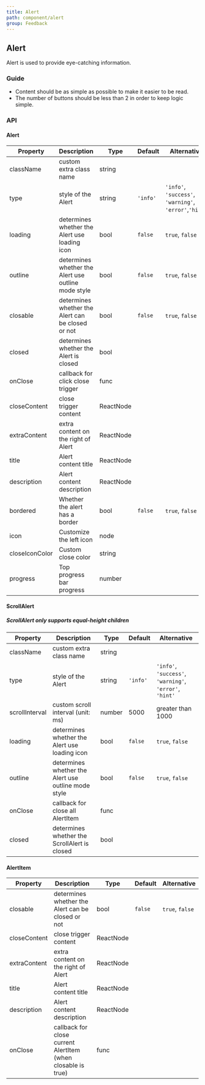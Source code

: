 ```yaml
---
title: Alert
path: component/alert
group: Feedback
---
```


## Alert

Alert is used to provide eye-catching information.

### Guide

- Content should be as simple as possible to make it easier to be read.
- The number of buttons should be less than 2 in order to keep logic simple.

### API

#### Alert

| Property       | Description                                         | Type      | Default  | Alternative                                            |
| -------------- | --------------------------------------------------- | --------- | -------- | ------------------------------------------------------ |
| className      | custom extra class name                             | string    |          |                                                        |
| type           | style of the Alert                                  | string    | `'info'` | `'info'`, `'success'`, `'warning'`, `'error'`,`'hint'` |
| loading        | determines whether the Alert use loading icon       | bool      | `false`  | `true`, `false`                                        |
| outline        | determines whether the Alert use outline mode style | bool      | `false`  | `true`, `false`                                        |
| closable       | determines whether the Alert can be closed or not   | bool      | `false`  | `true`, `false`                                        |
| closed         | determines whether the Alert is closed              | bool      |          |                                                        |
| onClose        | callback for click close trigger                    | func      |          |                                                        |
| closeContent   | close trigger content                               | ReactNode |          |                                                        |
| extraContent   | extra content on the right of Alert                 | ReactNode |          |                                                        |
| title          | Alert content title                                 | ReactNode |          |                                                        |
| description    | Alert content description                           | ReactNode |          |                                                        |
| bordered       | Whether the alert has a border                      | bool      | `false`  | `true`, `false`                                        |
| icon           | Customize the left icon                             | node      |          |                                                        |
| closeIconColor | Custom close color                                  | string    |          |                                                        |
| progress       | Top progress bar progress                           | number    |          |                                                        |

#### ScrollAlert

##### ScrollAlert only supports equal-height children

| Property       | Description                                         | Type   | Default  | Alternative                                             |
| -------------- | --------------------------------------------------- | ------ | -------- | ------------------------------------------------------- |
| className      | custom extra class name                             | string |          |                                                         |
| type           | style of the Alert                                  | string | `'info'` | `'info'`, `'success'`, `'warning'`, `'error'`, `'hint'` |
| scrollInterval | custom scroll interval (unit: ms)                   | number | 5000     | greater than 1000                                       |
| loading        | determines whether the Alert use loading icon       | bool   | `false`  | `true`, `false`                                         |
| outline        | determines whether the Alert use outline mode style | bool   | `false`  | `true`, `false`                                         |
| onClose        | callback for close all AlertItem                    | func   |          |                                                         |
| closed         | determines whether the ScrollAlert is closed        | bool   |          |                                                         |

#### AlertItem

| Property     | Description                                                  | Type      | Default | Alternative     |
| ------------ | ------------------------------------------------------------ | --------- | ------- | --------------- |
| closable     | determines whether the Alert can be closed or not            | bool      | `false` | `true`, `false` |
| closeContent | close trigger content                                        | ReactNode |         |                 |
| extraContent | extra content on the right of Alert                          | ReactNode |         |                 |
| title        | Alert content title                                          | ReactNode |         |                 |
| description  | Alert content description                                    | ReactNode |         |                 |
| onClose      | callback for close current AlertItem (when closable is true) | func      |         |                 |
